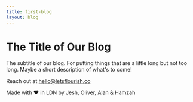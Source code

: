 ```yaml
---
title: first-blog
layout: blog
---
```


<div class="row">
	<div class="col-md-12">
		<div class="jumbotron jumbotron-fluid hero-image" >
		  <div class="container">
		    <h1 class="display-4">The Title of Our Blog</h1>
		    <p class="lead">The subtitle of our blog. For putting things that are a little long but not too long. Maybe a short description of what's to come!</p>
		  </div>
		</div>
	</div>
</div>
<div class="row">
  <div class="col-12 text-center ">
		<p>Reach out at <a href="mailto:hello@letsflourish.co">hello@letsflourish.co</a></p>
		<p>Made with ❤️ in LDN by Jesh, Oliver, Alan & Hamzah</p>
  </div>
</div>
